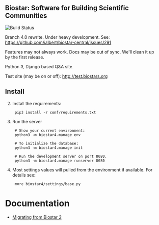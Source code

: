 ## Biostar: Software for Building Scientific Communities

![Build Status](https://travis-ci.org/ialbert/biostar-central.svg?branch=4.0)

Branch 4.0 rewrite. Under heavy development. See:
https://github.com/ialbert/biostar-central/issues/291

Features may not always work. Docs may be out of sync.
We'll clean it up by the first release.

Python 3, Django based Q&A site.

Test site (may be on or off): http://test.biostars.org


## Install

2. Install the requirements:
	
		pip3 install -r conf/requirements.txt
 	
3. Run the server

		# Show your current environment:
		python3 -m biostar4.manage env

		# To initialize the database:
		python3 -m biostar4.manage init
	 
		# Run the development server on port 8080.
		python3 -m biostar4.manage runserver 8080
	 
4. Most settings values will pulled from the environment if available.
   For details see:

		more biostar4/settings/base.py

# Documentation

* [Migrating from Biostar 2](docs/migration.md)